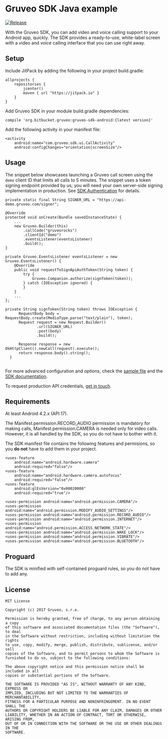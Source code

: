 Gruveo SDK Java example
=====

[![Release](https://jitpack.io/v/org.bitbucket.gruveo/gruveo-sdk-android.svg)](https://jitpack.io/#org.bitbucket.gruveo/gruveo-sdk-android)

With the Gruveo SDK, you can add video and voice calling support to your Android app, quickly. The SDK provides a ready-to-use, white-label screen with a video and voice calling interface that you can use right away.

Setup
-----
Include JitPack by adding the following in your project build.gradle:

```
allprojects {
    repositories {
        jcenter()
        maven { url "https://jitpack.io" }
    }
}
```

Add Gruveo SDK in your module build.gradle dependencies:

```
compile 'org.bitbucket.gruveo:gruveo-sdk-android:{latest version}'
```

Add the following activity in your manifest file:

```
<activity
    android:name="com.gruveo.sdk.ui.CallActivity"
    android:configChanges="orientation|screenSize"/>
```

Usage
-----
The snippet below showcases launching a Gruveo call screen using the `demo` client ID that limits all calls to 5 minutes. The snippet uses a token signing endpoint provided by us; you will need your own server-side signing implementation in production. See [SDK Authentication](https://about.gruveo.com/developers/android-sdk/authentication/) for details.

```
private static final String SIGNER_URL = "https://api-demo.gruveo.com/signer";

@Override
protected void onCreate(Bundle savedInstanceState) {
    ...    
    new Gruveo.Builder(this)
        .callCode("gruveorocks")
        .clientId("demo")
        .eventsListener(eventsListener)
        .build();
}
    
private Gruveo.EventsListener eventsListener = new Gruveo.EventsListener() {
    @Override
    public void requestToSignApiAuthToken(String token) {
        try {
            Gruveo.Companion.authorize(signToken(token));
        } catch (IOException ignored) {
        }
    }
    ...
};

private String signToken(String token) throws IOException {
      RequestBody body = RequestBody.create(MediaType.parse("text/plain"), token);
      Request request = new Request.Builder()
              .url(SIGNER_URL)
              .post(body)
              .build();

      Response response = new OkHttpClient().newCall(request).execute();
      return response.body().string();
  }
    
```

For more advanced configuration and options, check the <a href="https://github.com/Gruveo/sdk-examples-android-java/blob/master/app/src/main/java/com/gruveo/sdk/java/MainActivity.java">sample file</a> and the [SDK documentation](https://about.gruveo.com/developers/android-sdk/).

To request production API credentials, <a href="https://about.gruveo.com/developers/api-credentials/">get in touch</a>.

Requirements
------------
At least Android 4.2.x (API 17).

The Manifest.permission.RECORD_AUDIO permission is mandatory for making calls, Manifest.permission.CAMERA is needed only for video calls. However, it is all handled by the SDK, so you do not have to bother with it.

The SDK manifest file contains the following features and permisions, so you <b>do not</b> have to add them in your project.

```
<uses-feature
    android:name="android.hardware.camera"
    android:required="false"/>
<uses-feature
    android:name="android.hardware.camera.autofocus"
    android:required="false"/>
<uses-feature
    android:glEsVersion="0x00020000"
    android:required="true"/>

<uses-permission android:name="android.permission.CAMERA"/>
<uses-permission android:name="android.permission.MODIFY_AUDIO_SETTINGS"/>
<uses-permission android:name="android.permission.RECORD_AUDIO"/>
<uses-permission android:name="android.permission.INTERNET"/>
<uses-permission android:name="android.permission.ACCESS_NETWORK_STATE"/>
<uses-permission android:name="android.permission.WAKE_LOCK"/>
<uses-permission android:name="android.permission.VIBRATE"/>
<uses-permission android:name="android.permission.BLUETOOTH"/>
```

Proguard
--------
The SDK is minified with self-contained proguard rules, so you do not have to add any.

License
-------
```
MIT License

Copyright (c) 2017 Gruveo, s.r.o.

Permission is hereby granted, free of charge, to any person obtaining a copy
of this software and associated documentation files (the "Software"), to deal
in the Software without restriction, including without limitation the rights
to use, copy, modify, merge, publish, distribute, sublicense, and/or sell
copies of the Software, and to permit persons to whom the Software is
furnished to do so, subject to the following conditions:

The above copyright notice and this permission notice shall be included in all
copies or substantial portions of the Software.

THE SOFTWARE IS PROVIDED "AS IS", WITHOUT WARRANTY OF ANY KIND, EXPRESS OR
IMPLIED, INCLUDING BUT NOT LIMITED TO THE WARRANTIES OF MERCHANTABILITY,
FITNESS FOR A PARTICULAR PURPOSE AND NONINFRINGEMENT. IN NO EVENT SHALL THE
AUTHORS OR COPYRIGHT HOLDERS BE LIABLE FOR ANY CLAIM, DAMAGES OR OTHER
LIABILITY, WHETHER IN AN ACTION OF CONTRACT, TORT OR OTHERWISE, ARISING FROM,
OUT OF OR IN CONNECTION WITH THE SOFTWARE OR THE USE OR OTHER DEALINGS IN THE
SOFTWARE.
```
